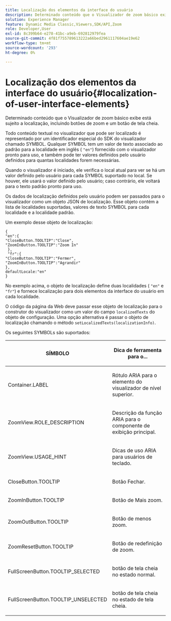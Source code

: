 ```yaml
---
title: Localização dos elementos da interface do usuário
description: Determinado conteúdo que o Visualizador de zoom básico exibe está sujeito a localização, incluindo botões de zoom e um botão de tela cheia.
solution: Experience Manager
feature: Dynamic Media Classic,Viewers,SDK/API,Zoom
role: Developer,User
exl-id: 8c399b64-e278-41bc-a9eb-692812979fea
source-git-commit: 4f81f755789613222a66bed2961117604ae19e62
workflow-type: tm+mt
source-wordcount: '293'
ht-degree: 0%

---
```


# Localização dos elementos da interface do usuário{#localization-of-user-interface-elements}

Determinado conteúdo que o Visualizador de zoom básico exibe está sujeito a localização, incluindo botões de zoom e um botão de tela cheia.

Todo conteúdo textual no visualizador que pode ser localizado é representado por um identificador especial do SDK do visualizador chamado SYMBOL. Qualquer SYMBOL tem um valor de texto associado ao padrão para a localidade em inglês ( `"en"`) fornecido com o visualizador pronto para uso, e também pode ter valores definidos pelo usuário definidos para quantas localidades forem necessárias.

Quando o visualizador é iniciado, ele verifica o local atual para ver se há um valor definido pelo usuário para cada SYMBOL suportado no local. Se houver, ele usará o valor definido pelo usuário; caso contrário, ele voltará para o texto padrão pronto para uso.

Os dados de localização definidos pelo usuário podem ser passados para o visualizador como um objeto JSON de localização. Esse objeto contém a lista de localidades suportadas, valores de texto SYMBOL para cada localidade e a localidade padrão.

Um exemplo desse objeto de localização:

```
{ 
"en":{ 
"CloseButton.TOOLTIP":"Close", 
"ZoomInButton.TOOLTIP":"Zoom In" 
 }, 
 "fr":{ 
"CloseButton.TOOLTIP":"Fermer", 
"ZoomInButton.TOOLTIP":"Agrandir" 
}, 
defaultLocale:"en" 
}
```

No exemplo acima, o objeto de localização define duas localidades ( `"en"` e `"fr"`) e fornece localização para dois elementos da interface do usuário em cada localidade.

O código da página da Web deve passar esse objeto de localização para o construtor do visualizador como um valor do campo `localizedTexts` do objeto de configuração. Uma opção alternativa é passar o objeto de localização chamando o método `setLocalizedTexts(localizationInfo)`.

Os seguintes SYMBOLs são suportados:

<table id="table_58C40353B7244335872350C98DF2CFB3"> 
 <thead> 
  <tr> 
   <th colname="col1" class="entry"> <p>SÍMBOLO </p> </th> 
   <th colname="col2" class="entry"> <p>Dica de ferramenta para o... </p> </th> 
  </tr> 
 </thead>
 <tbody> 
  <tr> 
   <td colname="col1"> <p> <span class="codeph"> Container.LABEL </span> </p> </td> 
   <td colname="col2"> <p>Rótulo ARIA para o elemento do visualizador de nível superior. </p> </td> 
  </tr> 
  <tr> 
   <td colname="col1"> <p> <span class="codeph"> ZoomView.ROLE_DESCRIPTION </span> </p> </td> 
   <td colname="col2"> <p>Descrição da função ARIA para o componente de exibição principal. </p> </td> 
  </tr> 
  <tr> 
   <td colname="col1"> <p> <span class="codeph">ZoomView.USAGE_HINT </span> </p> </td> 
   <td colname="col2"> <p>Dicas de uso ARIA para usuários de teclado. </p> </td> 
  </tr> 
  <tr> 
   <td colname="col1"> <p> <span class="codeph"> CloseButton.TOOLTIP </span> </p> </td> 
   <td colname="col2"> <p>Botão Fechar. </p> </td> 
  </tr> 
  <tr> 
   <td colname="col1"> <p> <span class="codeph"> ZoomInButton.TOOLTIP </span> </p> </td> 
   <td colname="col2"> <p>Botão de Mais zoom. </p> </td> 
  </tr> 
  <tr> 
   <td colname="col1"> <p> <span class="codeph"> ZoomOutButton.TOOLTIP </span> </p> </td> 
   <td colname="col2"> <p>Botão de menos zoom. </p> </td> 
  </tr> 
  <tr> 
   <td colname="col1"> <p> <span class="codeph"> ZoomResetButton.TOOLTIP </span> </p> </td> 
   <td colname="col2"> <p>Botão de redefinição de zoom. </p> </td> 
  </tr> 
  <tr> 
   <td colname="col1"> <p> <span class="codeph"> FullScreenButton.TOOLTIP_SELECTED </span> </p> </td> 
   <td colname="col2"> <p>botão de tela cheia no estado normal. </p> </td> 
  </tr> 
  <tr> 
   <td colname="col1"> <p> <span class="codeph"> FullScreenButton.TOOLTIP_UNSELECTED </span> </p> </td> 
   <td colname="col2"> <p>botão de tela cheia no estado de tela cheia. </p> </td> 
  </tr> 
 </tbody> 
</table>
